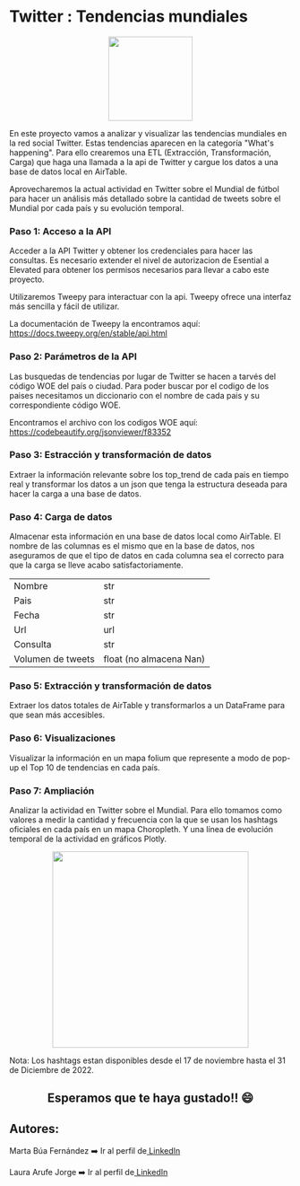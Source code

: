 <h1> Twitter : Tendencias mundiales</h1>
<p align="center">
<img src = "https://user-images.githubusercontent.com/122131317/223227256-59d40c7f-cf60-42b1-98aa-c8357f9b84d8.png" width="150"/>
</p>

<p>En este proyecto vamos a analizar y visualizar las tendencias mundiales en la red social Twitter. 
Estas tendencias aparecen en la categoría "What's happening". Para ello crearemos una ETL (Extracción, Transformación, Carga) que haga una llamada a la api de Twitter y cargue los datos a una base de datos local en AirTable. 
<p>
Aprovecharemos la actual actividad en Twitter sobre el Mundial de fútbol para hacer un análisis más detallado sobre la cantidad de tweets sobre el Mundial por cada país y su evolución temporal.
</p>

### Paso 1: Acceso a la API
Acceder a la API Twitter y obtener los credenciales para hacer las consultas. Es necesario extender el nivel de autorizacion de Esential a Elevated para obtener los permisos necesarios para llevar a cabo este proyecto.

Utilizaremos Tweepy para interactuar con la api. Tweepy ofrece una interfaz más sencilla y fácil de utilizar. 

La documentación de Tweepy la encontramos aquí: https://docs.tweepy.org/en/stable/api.html

### Paso 2: Parámetros de la API
Las busquedas de tendencias por lugar de Twitter se hacen a tarvés del código WOE del país o ciudad. Para poder buscar por el codigo de los paises necesitamos un diccionario con el nombre de cada pais y su correspondiente código WOE.

Encontramos el archivo con los codigos WOE aquí: https://codebeautify.org/jsonviewer/f83352

### Paso 3: Estracción y transformación de datos
Extraer la información relevante sobre los top_trend de cada pais en tiempo real y transformar los datos a un json que tenga la estructura deseada para hacer la carga a una base de datos.

### Paso 4: Carga de datos
Almacenar esta información en una base de datos local como AirTable. El nombre de las columnas es el mismo que en la base de datos, nos aseguramos de que el tipo de datos en cada columna sea el correcto para que la carga se lleve acabo satisfactoriamente.
<table>
    <tr>
        <td>Nombre</td>
        <td>str</td>
    </tr>
    <tr>
        <td>Pais</td>
        <td>str</td>
    </tr>
    <tr>
        <td>Fecha</td>
        <td>str</td>
    </tr>
    <tr>
        <td>Url</td>
        <td>url</td>
    </tr>
    <tr>
        <td>Consulta</td>
        <td>str</td>
    </tr>
    <tr>
        <td>Volumen de tweets</td>
        <td>float (no almacena Nan)</td>
    </tr>
</table>

### Paso 5: Extracción y transformación de datos
Extraer los datos totales de AirTable y transformarlos a un DataFrame para que sean más accesibles.

### Paso 6: Visualizaciones
Visualizar la información en un mapa folium que represente a modo de pop-up el Top 10 de tendencias en cada país.

### Paso 7: Ampliación
Analizar la actividad en Twitter sobre el Mundial. Para ello tomamos como valores a medir la cantidad y frecuencia con la que se usan los hashtags oficiales en cada país en un mapa Choropleth. Y una línea de evolución temporal de la actividad en gráficos Plotly. 
<p align="center">
<img src = "https://user-images.githubusercontent.com/122131317/223226155-c3ae4df8-217e-43aa-b35e-269998c3dcd0.png" width="350"/>
</p>

<p>Nota: Los hashtags estan disponibles desde el 17 de noviembre hasta el 31 de Diciembre de 2022.</p>

<h2 style="text-align:center;">Esperamos que te haya gustado!! 😄</h2>

## Autores: 
<p>Marta Búa Fernández ➡️ Ir al perfil de<a href="https://www.linkedin.com/in/martabuaf" target = "_blank"> LinkedIn </a></p> 
<p>Laura Arufe Jorge ➡️ Ir al perfil de<a href="https://www.linkedin.com/in/laura-arufe-aab862247" target = "_blank"> LinkedIn </a></p>
